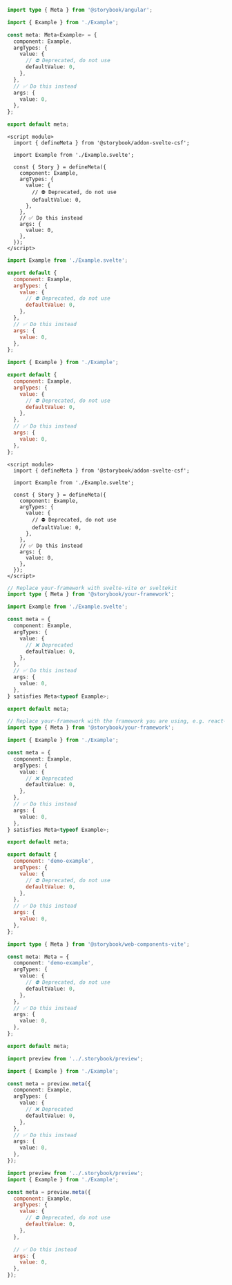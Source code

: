 ```ts filename="Example.stories.ts" renderer="angular" language="ts"
import type { Meta } from '@storybook/angular';

import { Example } from './Example';

const meta: Meta<Example> = {
  component: Example,
  argTypes: {
    value: {
      // ⛔️ Deprecated, do not use
      defaultValue: 0,
    },
  },
  // ✅ Do this instead
  args: {
    value: 0,
  },
};

export default meta;
```

```svelte filename="Example.stories.svelte" renderer="svelte" language="js" tabTitle="Svelte CSF"
<script module>
  import { defineMeta } from '@storybook/addon-svelte-csf';

  import Example from './Example.svelte';

  const { Story } = defineMeta({
    component: Example,
    argTypes: {
      value: {
        // ⛔️ Deprecated, do not use
        defaultValue: 0,
      },
    },
    // ✅ Do this instead
    args: {
      value: 0,
    },
  });
</script>
```

```js filename="Example.stories.js" renderer="svelte" language="js" tabTitle="CSF"
import Example from './Example.svelte';

export default {
  component: Example,
  argTypes: {
    value: {
      // ⛔️ Deprecated, do not use
      defaultValue: 0,
    },
  },
  // ✅ Do this instead
  args: {
    value: 0,
  },
};
```

```js filename="Example.stories.js|jsx" renderer="common" language="js" tabTitle="CSF 3"
import { Example } from './Example';

export default {
  component: Example,
  argTypes: {
    value: {
      // ⛔️ Deprecated, do not use
      defaultValue: 0,
    },
  },
  // ✅ Do this instead
  args: {
    value: 0,
  },
};
```

```svelte filename="Example.stories.svelte" renderer="svelte" language="ts" tabTitle="Svelte CSF"
<script module>
  import { defineMeta } from '@storybook/addon-svelte-csf';

  import Example from './Example.svelte';

  const { Story } = defineMeta({
    component: Example,
    argTypes: {
      value: {
        // ⛔️ Deprecated, do not use
        defaultValue: 0,
      },
    },
    // ✅ Do this instead
    args: {
      value: 0,
    },
  });
</script>
```

```ts filename="Example.stories.ts" renderer="svelte" language="ts" tabTitle="CSF"
// Replace your-framework with svelte-vite or sveltekit
import type { Meta } from '@storybook/your-framework';

import Example from './Example.svelte';

const meta = {
  component: Example,
  argTypes: {
    value: {
      // ❌ Deprecated
      defaultValue: 0,
    },
  },
  // ✅ Do this instead
  args: {
    value: 0,
  },
} satisfies Meta<typeof Example>;

export default meta;
```

```ts filename="Example.stories.ts|tsx" renderer="common" language="ts" tabTitle="CSF 3"
// Replace your-framework with the framework you are using, e.g. react-vite, nextjs, vue3-vite, etc.
import type { Meta } from '@storybook/your-framework';

import { Example } from './Example';

const meta = {
  component: Example,
  argTypes: {
    value: {
      // ❌ Deprecated
      defaultValue: 0,
    },
  },
  // ✅ Do this instead
  args: {
    value: 0,
  },
} satisfies Meta<typeof Example>;

export default meta;
```

```js filename="Example.stories.js" renderer="web-components" language="js"
export default {
  component: 'demo-example',
  argTypes: {
    value: {
      // ⛔️ Deprecated, do not use
      defaultValue: 0,
    },
  },
  // ✅ Do this instead
  args: {
    value: 0,
  },
};
```

```ts filename="Example.stories.ts" renderer="web-components" language="ts"
import type { Meta } from '@storybook/web-components-vite';

const meta: Meta = {
  component: 'demo-example',
  argTypes: {
    value: {
      // ⛔️ Deprecated, do not use
      defaultValue: 0,
    },
  },
  // ✅ Do this instead
  args: {
    value: 0,
  },
};

export default meta;
```

```ts filename="Example.stories.ts|tsx" renderer="react" language="ts" tabTitle="CSF Next 🧪"
import preview from '../.storybook/preview';

import { Example } from './Example';

const meta = preview.meta({
  component: Example,
  argTypes: {
    value: {
      // ❌ Deprecated
      defaultValue: 0,
    },
  },
  // ✅ Do this instead
  args: {
    value: 0,
  },
});
```

<!-- JS snippets still needed while providing both CSF 3 & Next -->

```js filename="Example.stories.js|jsx" renderer="react" language="js" tabTitle="CSF Next 🧪"
import preview from '../.storybook/preview';
import { Example } from './Example';

const meta = preview.meta({
  component: Example,
  argTypes: {
    value: {
      // ⛔️ Deprecated, do not use
      defaultValue: 0,
    },
  },

  // ✅ Do this instead
  args: {
    value: 0,
  },
});
```
